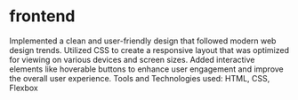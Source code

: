 # frontend
Implemented a clean and user-friendly design that followed modern web design trends.
Utilized CSS to create a responsive layout that was optimized for viewing on various devices and screen sizes.
Added interactive elements like hoverable buttons to enhance user engagement and improve the overall user experience. Tools and Technologies used: HTML, CSS, Flexbox
